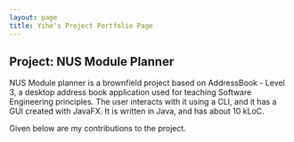 ```yaml
---
layout: page
title: Yihe's Project Portfolio Page
---
```


## Project: NUS Module Planner

NUS Module planner is a brownfield project based on AddressBook - Level 3, a desktop address book application used for teaching Software Engineering principles. The user interacts with it using a CLI, and it has a GUI created with JavaFX. It is written in Java, and has about 10 kLoC.

Given below are my contributions to the project.
